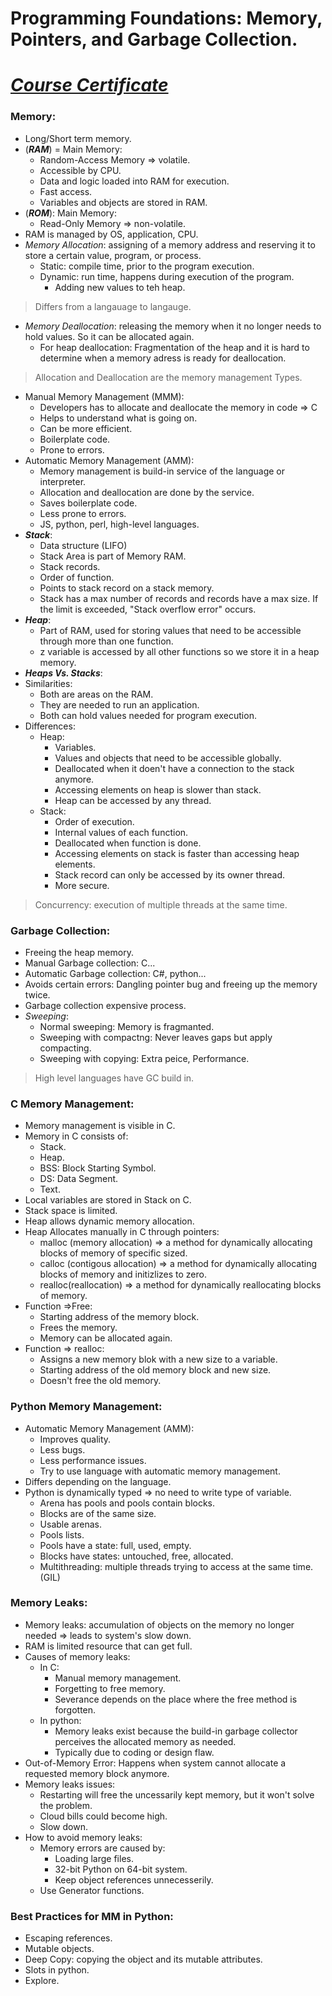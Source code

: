 # Programming Foundations: Memory, Pointers, and Garbage Collection.
# [*Course Certificate*](https://www.linkedin.com/learning/certificates/16202f3f367a8e0014668328712d0845638c508e5c5f7d3d0d3685aaeb3d378d)

### Memory:
- Long/Short term memory.
- (***RAM***) = Main Memory:
    - Random-Access Memory => volatile.
    - Accessible by CPU.
    - Data and logic loaded into RAM for execution.
    - Fast access.
    - Variables and objects are stored in RAM. 
- (***ROM***): Main Memory:
    - Read-Only Memory => non-volatile.
- RAM is managed by OS, application, CPU. 
- *Memory Allocation*: assigning of a memory address and reserving it to store a certain value, program, or process.
    - Static: compile time, prior to the program execution.
    - Dynamic: run time, happens during execution of the program.
        - Adding new values to teh heap. 
> Differs from a langauage to langauge.
- *Memory Deallocation*: releasing the memory when it no longer needs to hold values. So it can be allocated again.
    - For heap deallocation: Fragmentation of the heap and it is hard to determine when a memory adress is ready for deallocation.

> Allocation and Deallocation are the memory management Types.
- Manual Memory Management (MMM): 
    - Developers has to allocate and deallocate the memory in code => C
    - Helps to understand what is going on. 
    - Can be more efficient.
    - Boilerplate code.
    - Prone to errors.
- Automatic Memory Management (AMM):
    - Memory management is build-in service of the language or interpreter.
    - Allocation and deallocation are done by the service.
    - Saves boilerplate code. 
    - Less prone to errors.
    - JS, python, perl, high-level languages.
- ***Stack***: 
    - Data structure (LIFO)
    - Stack Area is part of Memory RAM.
    - Stack records.
    - Order of function.
    - Points to stack record on a stack memory. 
    - Stack has a max number of records and records have a max size. If the limit is exceeded, "Stack overflow error" occurs.
- ***Heap***:
    - Part of RAM, used for storing values that need to be accessible through more than one function. 
    - z variable is accessed by all other functions so we store it in a heap memory. 
- ***Heaps Vs. Stacks***:
- Similarities: 
    - Both are areas on the RAM.
    - They are needed to run an application.
    - Both can hold values needed for program execution.
- Differences:
    - Heap:
        - Variables. 
        - Values and objects that need to be accessible globally.
        - Deallocated when it doen't have a connection to the stack anymore.
        - Accessing elements on heap is slower than stack.
        - Heap can be accessed by any thread.
    - Stack:
        - Order of execution.
        - Internal values of each function.
        - Deallocated when function is done.
        - Accessing elements on stack is faster than accessing heap elements. 
        - Stack record can only be accessed by its owner thread.
        - More secure.
> Concurrency: execution of multiple threads at the same time.
### Garbage Collection:
- Freeing the heap memory.
- Manual Garbage collection: C...
- Automatic Garbage collection: C#, python...
- Avoids certain errors: Dangling pointer bug and freeing up the memory twice. 
- Garbage collection expensive process. 
- *Sweeping*:
    - Normal sweeping: Memory is fragmanted.
    - Sweeping with compactng: Never leaves gaps but apply compacting.
    - Sweeping with copying: Extra peice, Performance. 
> High level languages have GC build in.
### C Memory Management:
- Memory management is visible in C.
- Memory in C consists of:
    - Stack.
    - Heap.
    - BSS: Block Starting Symbol.
    - DS: Data Segment.
    - Text.
- Local variables are stored in Stack on C.
- Stack space is limited.
- Heap allows dynamic memory allocation. 
- Heap Allocates manually in C through pointers: 
    - malloc (memory allocation) => a method for dynamically allocating blocks of memory of specific sized. 
    - calloc (contigous allocation) => a method for dynamically allocating blocks of memory and initizlizes to zero.
    - realloc(reallocation) => a method for dynamically reallocating blocks of memory. 
- Function =>Free: 
    - Starting address of the memory block.
    - Frees the memory.
    - Memory can be allocated again.
- Function => realloc:
    - Assigns a new memory blok with a new size to a variable.
    - Starting address of the old memory block and new size.
    - Doesn't free the old memory.
### Python Memory Management:
- Automatic  Memory Management (AMM):
   - Improves quality.
   - Less bugs.
   - Less performance issues.
   - Try to use language with automatic memory management.
- Differs depending on the language. 
- Python is dynamically typed => no need to write type of variable.
    - Arena has pools and pools contain blocks. 
    - Blocks are of the same size. 
    - Usable arenas.
    - Pools lists.
    - Pools have a state: full, used, empty.
    - Blocks have states: untouched, free, allocated.
    - Multithreading: multiple threads trying to access at the same time. (GIL)
### Memory Leaks:
- Memory leaks: accumulation of objects on the memory no longer needed => leads to system's slow down.
- RAM is limited resource that can get full.
- Causes of memory leaks:
    - In C: 
        - Manual memory management.
        - Forgetting to free memory.
        - Severance depends on the place where the free method is forgotten. 
    - In python:
        - Memory leaks exist because the build-in garbage collector perceives the allocated memory as needed.
        - Typically due to coding or design flaw.
- Out-of-Memory Error: Happens when system cannot allocate a requested memory block anymore.
- Memory leaks issues:
    - Restarting will free the uncessarily kept memory, but it won't solve the problem.
    - Cloud bills could become high.
    - Slow down.
- How to avoid memory leaks:
    - Memory errors are caused by:
        - Loading large files.
        - 32-bit Python on 64-bit system.
        - Keep object references unnecesserily.
    - Use Generator functions.
### Best Practices for MM in Python:
- Escaping references.
- Mutable objects.
- Deep Copy: copying the object and its mutable attributes.
- Slots in python. 
- Explore.


